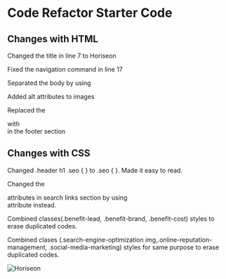 # Code Refactor Starter Code

## Changes with HTML

Changed the title in line 7 to Horiseon

Fixed the navigation command in line 17

Separated the body by using <section>

Added alt attributes to images

Replaced the <div> with <footer> in the footer section

## Changes with CSS

Changed .header h1 .seo { } to .seo { }. Made it easy to read.

Changed the <div> attributes in search links section by using <nav> attribute instead.

Combined classes(.benefit-lead, .benefit-brand, .benefit-cost) styles to erase duplicated codes.

Combined clases (.search-engine-optimization img,.online-reputation-management, .social-media-marketing) styles for same purpose to erase duplicated codes.


![Horiseon](https://user-images.githubusercontent.com/30817557/117582551-5c5c7900-b0b7-11eb-9053-f60d2904392b.png)
